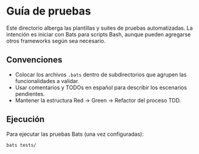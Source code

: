 # Guía de pruebas

Este directorio alberga las plantillas y suites de pruebas automatizadas. La intención es iniciar con Bats para scripts Bash, aunque pueden agregarse otros frameworks según sea necesario.

## Convenciones

- Colocar los archivos `.bats` dentro de subdirectorios que agrupen las funcionalidades a validar.
- Usar comentarios y TODOs en español para describir los escenarios pendientes.
- Mantener la estructura Red → Green → Refactor del proceso TDD.

## Ejecución

Para ejecutar las pruebas Bats (una vez configuradas):

```bash
bats tests/
```
